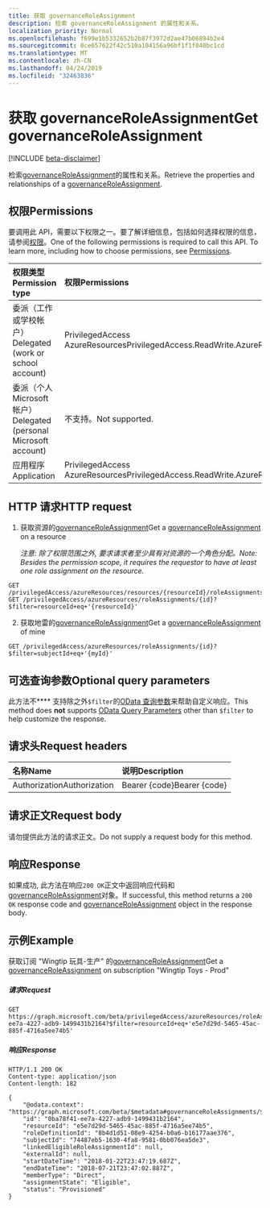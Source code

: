 ```yaml
---
title: 获取 governanceRoleAssignment
description: 检索 governanceRoleAssignment 的属性和关系。
localization_priority: Normal
ms.openlocfilehash: f699e1b5332652b2b87f3972d2ae47b06894b2e4
ms.sourcegitcommit: 0ce657622f42c510a104156a96bf1f1f040bc1cd
ms.translationtype: MT
ms.contentlocale: zh-CN
ms.lasthandoff: 04/24/2019
ms.locfileid: "32463836"
---
```

# <a name="get-governanceroleassignment"></a><span data-ttu-id="5e1a2-103">获取 governanceRoleAssignment</span><span class="sxs-lookup"><span data-stu-id="5e1a2-103">Get governanceRoleAssignment</span></span>

[!INCLUDE [beta-disclaimer](../../includes/beta-disclaimer.md)]

<span data-ttu-id="5e1a2-104">检索[governanceRoleAssignment](../resources/governanceroleassignment.md)的属性和关系。</span><span class="sxs-lookup"><span data-stu-id="5e1a2-104">Retrieve the properties and relationships of a [governanceRoleAssignment](../resources/governanceroleassignment.md).</span></span>

## <a name="permissions"></a><span data-ttu-id="5e1a2-105">权限</span><span class="sxs-lookup"><span data-stu-id="5e1a2-105">Permissions</span></span>
<span data-ttu-id="5e1a2-p101">要调用此 API，需要以下权限之一。要了解详细信息，包括如何选择权限的信息，请参阅[权限](/graph/permissions-reference)。</span><span class="sxs-lookup"><span data-stu-id="5e1a2-p101">One of the following permissions is required to call this API. To learn more, including how to choose permissions, see [Permissions](/graph/permissions-reference).</span></span>

|<span data-ttu-id="5e1a2-108">权限类型</span><span class="sxs-lookup"><span data-stu-id="5e1a2-108">Permission type</span></span>      | <span data-ttu-id="5e1a2-109">权限</span><span class="sxs-lookup"><span data-stu-id="5e1a2-109">Permissions</span></span>              |
|:--------------------|:---------------------------------------------------------|
|<span data-ttu-id="5e1a2-110">委派（工作或学校帐户）</span><span class="sxs-lookup"><span data-stu-id="5e1a2-110">Delegated (work or school account)</span></span> | <span data-ttu-id="5e1a2-111">PrivilegedAccess AzureResources</span><span class="sxs-lookup"><span data-stu-id="5e1a2-111">PrivilegedAccess.ReadWrite.AzureResources</span></span>  |
|<span data-ttu-id="5e1a2-112">委派（个人 Microsoft 帐户）</span><span class="sxs-lookup"><span data-stu-id="5e1a2-112">Delegated (personal Microsoft account)</span></span> | <span data-ttu-id="5e1a2-113">不支持。</span><span class="sxs-lookup"><span data-stu-id="5e1a2-113">Not supported.</span></span>    |
|<span data-ttu-id="5e1a2-114">应用程序</span><span class="sxs-lookup"><span data-stu-id="5e1a2-114">Application</span></span> | <span data-ttu-id="5e1a2-115">PrivilegedAccess AzureResources</span><span class="sxs-lookup"><span data-stu-id="5e1a2-115">PrivilegedAccess.ReadWrite.AzureResources</span></span> |

## <a name="http-request"></a><span data-ttu-id="5e1a2-116">HTTP 请求</span><span class="sxs-lookup"><span data-stu-id="5e1a2-116">HTTP request</span></span>
<!-- { "blockType": "ignored" } -->
1. <span data-ttu-id="5e1a2-117">获取资源的[governanceRoleAssignment](../resources/governanceroleassignment.md)</span><span class="sxs-lookup"><span data-stu-id="5e1a2-117">Get a [governanceRoleAssignment](../resources/governanceroleassignment.md) on a resource</span></span>

    <span data-ttu-id="5e1a2-118">*注意: 除了权限范围之外, 要求请求者至少具有对资源的一个角色分配。*</span><span class="sxs-lookup"><span data-stu-id="5e1a2-118">*Note: Besides the permission scope, it requires the requestor to have at least one role assignment on the resource.*</span></span> 
```http
GET /privilegedAccess/azureResources/resources/{resourceId}/roleAssignments/{id}
GET /privilegedAccess/azureResources/roleAssignments/{id}?$filter=resourceId+eq+'{resourceId}'
```
2. <span data-ttu-id="5e1a2-119">获取地雷的[governanceRoleAssignment](../resources/governanceroleassignment.md)</span><span class="sxs-lookup"><span data-stu-id="5e1a2-119">Get a [governanceRoleAssignment](../resources/governanceroleassignment.md) of mine</span></span>
```http
GET /privilegedAccess/azureResources/roleAssignments/{id}?$filter=subjectId+eq+'{myId}'
```

## <a name="optional-query-parameters"></a><span data-ttu-id="5e1a2-120">可选查询参数</span><span class="sxs-lookup"><span data-stu-id="5e1a2-120">Optional query parameters</span></span>
<span data-ttu-id="5e1a2-121">此方法不\*\*\*\* 支持除之外`$filter`的[OData 查询参数](/graph/query-parameters)来帮助自定义响应。</span><span class="sxs-lookup"><span data-stu-id="5e1a2-121">This method does **not** supports [OData Query Parameters](/graph/query-parameters) other than `$filter` to help customize the response.</span></span>

## <a name="request-headers"></a><span data-ttu-id="5e1a2-122">请求头</span><span class="sxs-lookup"><span data-stu-id="5e1a2-122">Request headers</span></span>
| <span data-ttu-id="5e1a2-123">名称</span><span class="sxs-lookup"><span data-stu-id="5e1a2-123">Name</span></span>      |<span data-ttu-id="5e1a2-124">说明</span><span class="sxs-lookup"><span data-stu-id="5e1a2-124">Description</span></span>|
|:----------|:----------|
| <span data-ttu-id="5e1a2-125">Authorization</span><span class="sxs-lookup"><span data-stu-id="5e1a2-125">Authorization</span></span>  | <span data-ttu-id="5e1a2-126">Bearer {code}</span><span class="sxs-lookup"><span data-stu-id="5e1a2-126">Bearer {code}</span></span>|

## <a name="request-body"></a><span data-ttu-id="5e1a2-127">请求正文</span><span class="sxs-lookup"><span data-stu-id="5e1a2-127">Request body</span></span>
<span data-ttu-id="5e1a2-128">请勿提供此方法的请求正文。</span><span class="sxs-lookup"><span data-stu-id="5e1a2-128">Do not supply a request body for this method.</span></span>
## <a name="response"></a><span data-ttu-id="5e1a2-129">响应</span><span class="sxs-lookup"><span data-stu-id="5e1a2-129">Response</span></span>
<span data-ttu-id="5e1a2-130">如果成功, 此方法在响应`200 OK`正文中返回响应代码和[governanceRoleAssignment](../resources/governanceroleassignment.md)对象。</span><span class="sxs-lookup"><span data-stu-id="5e1a2-130">If successful, this method returns a `200 OK` response code and [governanceRoleAssignment](../resources/governanceroleassignment.md) object in the response body.</span></span>
## <a name="example"></a><span data-ttu-id="5e1a2-131">示例</span><span class="sxs-lookup"><span data-stu-id="5e1a2-131">Example</span></span>
<!-- {
  "blockType": "request",
  "name": "get_governanceroleassignment"
}-->
<span data-ttu-id="5e1a2-132">获取订阅 "Wingtip 玩具-生产" 的[governanceRoleAssignment](../resources/governanceroleassignment.md)</span><span class="sxs-lookup"><span data-stu-id="5e1a2-132">Get a [governanceRoleAssignment](../resources/governanceroleassignment.md) on subscription "Wingtip Toys - Prod"</span></span>
##### <a name="request"></a><span data-ttu-id="5e1a2-133">请求</span><span class="sxs-lookup"><span data-stu-id="5e1a2-133">Request</span></span>
```http
GET https://graph.microsoft.com/beta/privilegedAccess/azureResources/roleAssignments/0ba78f41-ee7a-4227-adb9-1499431b2164?$filter=resourceId+eq+'e5e7d29d-5465-45ac-885f-4716a5ee74b5'
```
##### <a name="response"></a><span data-ttu-id="5e1a2-134">响应</span><span class="sxs-lookup"><span data-stu-id="5e1a2-134">Response</span></span>
<!-- {
  "blockType": "response",
  "truncated": false,
  "@odata.type": "microsoft.graph.governanceRoleAssignment"
} -->
```http
HTTP/1.1 200 OK
Content-type: application/json
Content-length: 182

{
    "@odata.context": "https://graph.microsoft.com/beta/$metadata#governanceRoleAssignments/$entity",
    "id": "0ba78f41-ee7a-4227-adb9-1499431b2164",
    "resourceId": "e5e7d29d-5465-45ac-885f-4716a5ee74b5",
    "roleDefinitionId": "8b4d1d51-08e9-4254-b0a6-b16177aae376",
    "subjectId": "74487eb5-1630-4fa8-9581-0bb076ea5de3",
    "linkedEligibleRoleAssignmentId": null,
    "externalId": null,
    "startDateTime": "2018-01-22T23:47:19.687Z",
    "endDateTime": "2018-07-21T23:47:02.887Z",
    "memberType": "Direct",
    "assignmentState": "Eligible",
    "status": "Provisioned"
}
```

<!-- uuid: 8fcb5dbc-d5aa-4681-8e31-b001d5168d79
2015-10-25 14:57:30 UTC -->
<!--
{
  "type": "#page.annotation",
  "description": "Get governanceRoleAssignment",
  "keywords": "",
  "section": "documentation",
  "tocPath": "",
  "suppressions": [
    "Error: /api-reference/beta/api/governanceroleassignment-get.md:\r\n      Exception processing links.\r\n    System.ArgumentException: Link Definition was null. Link text: !INCLUDE [beta-disclaimer](../../includes/beta-disclaimer.md)\r\n      at ApiDoctor.Validation.DocFile.get_LinkDestinations()\r\n      at ApiDoctor.Validation.DocSet.ValidateLinks(Boolean includeWarnings, String[] relativePathForFiles, IssueLogger issues, Boolean requireFilenameCaseMatch, Boolean printOrphanedFiles)"
  ]
}
-->
